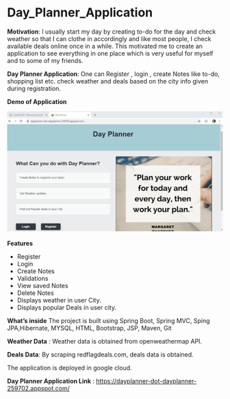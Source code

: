 # Day_Planner_Application

**Motivation**: I usually start my day by creating to-do for the day and check weather so that I can clothe in accordingly and like most people, I check available deals online once in a while. This motivated me to create an application to see everything in one place which is very useful for myself and to some of my friends.

**Day Planner Application**:  One can Register , login , create Notes like to-do, shopping list etc.  check weather and deals based on the city info given during registration.

**Demo of Application**

![](demo.gif)

**Features**
* Register
* Login
* Create Notes
* Validations 
* View saved Notes
* Delete Notes
* Displays weather in user City.
* Displays popular Deals in user city.

**What’s inside**
The project is built using Spring Boot, Spring MVC, Sping JPA,Hibernate, MYSQL, HTML, Bootstrap, JSP, Maven, Git

**Weather Data** :  Weather data is obtained from openweathermap API.

**Deals Data**:  By scraping redflagdeals.com, deals data is obtained.

The application is deployed in google cloud.

**Day Planner Application Link** : https://dayplanner-dot-dayplanner-259702.appspot.com/
